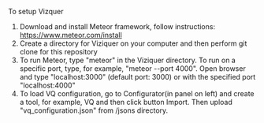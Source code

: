 To setup Vizquer

1. Download and install Meteor framework, follow instructions: https://www.meteor.com/install
2. Create a directory for Viziquer on your computer and then perform git clone for this repository
3. To run Meteor, type "meteor" in the Viziquer directory. To run on a specific port, type, for example, "meteor --port 4000".
   Open browser and type "localhost:3000" (default port: 3000) or with the specified port "localhost:4000"
4. To load VQ configuration, go to Configurator(in panel on left) and create a tool, for example, VQ and then click button Import. Then upload "vq_configuration.json" from /jsons directory.


